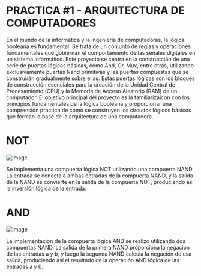 # PRACTICA #1 - ARQUITECTURA DE COMPUTADORES 

En el mundo de la informática y la ingeniería de computadoras, la lógica booleana es fundamental. Se trata de un conjunto de reglas y operaciones fundamentales que gobiernan el comportamiento de las señales digitales en un sistema informático. Este proyecto se centra en la construcción de una serie de puertas lógicas básicas, como And, Or, Mux, entre otras, utilizando exclusivamente puertas Nand primitivas y las puertas compuestas que se construirán gradualmente sobre ellas. Estas puertas lógicas son los bloques de construcción esenciales para la creación de la Unidad Central de Procesamiento (CPU) y la Memoria de Acceso Aleatorio (RAM) de un computador. El objetivo principal del proyecto es la familiarizaicon con los principios fundamentales de la lógica booleana y proporcionar una comprensión práctica de cómo se construyen los circuitos lógicos básicos que forman la base de la arquitectura de una computadora.
                  
# NOT

![image](https://github.com/Fitman22/ArchiTech/assets/124414206/dcc0a095-bfb8-4ae6-bdf1-3b2a3d48c1d5)
         
Se implementa una compuerta lógica NOT utilizando una compuerta NAND. La entrada se conecta a ambas entradas de la compuerta NAND, y la salida de la NAND se convierte en la salida de la compuerta NOT, produciendo así la inversión lógica de la entrada.

# AND

![image](https://github.com/Fitman22/ArchiTech/assets/124414206/f30a1f16-fd6f-495f-b0d8-64c492bcd029)

La implementacion de la compuerta lógica AND se realizo utilizando dos compuertas NAND. La salida de la primera NAND proporciona la negación de las entradas a y b, y luego la segunda NAND calcula la negación de esa salida, produciendo así el resultado de la operación AND lógica de las entradas a y b.
